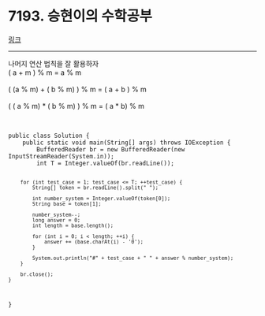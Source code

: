 # 7193. 승현이의 수학공부
[링크](https://swexpertacademy.com/main/code/problem/problemDetail.do?contestProbId=AWksRkI6AR0DFAVE)
<hr />
나머지 연산 법칙을 잘 활용하자<br />
 ( a + m ) % m = a % m <br/>
<br/>
 ( (a % m) + ( b % m) ) % m = ( a + b ) % m <br/>
<br/>
 ( ( a % m) * ( b % m) ) % m = ( a * b) % m <br />
<br/>
<pre><code>
public class Solution {
	public static void main(String[] args) throws IOException {
		BufferedReader br = new BufferedReader(new InputStreamReader(System.in));
		int T = Integer.valueOf(br.readLine());

		for (int test_case = 1; test_case <= T; ++test_case) {
			String[] token = br.readLine().split(" ");
			
			int number_system = Integer.valueOf(token[0]);
			String base = token[1];
			
			number_system--;
			long answer = 0;
			int length = base.length();
			
			for (int i = 0; i < length; ++i) {
				answer += (base.charAt(i) - '0');
			}
			
			System.out.println("#" + test_case + " " + answer % number_system);
		}
		
		br.close();
	}
}
</pre></code>